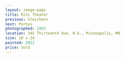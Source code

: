 ```yaml
---
layout: image-page
title: Ritz Theater
previous: Steichens
next: Porkys
photographed: 1953
location: 345 Thirteenth Ave. N.E., Minneapolis, MN 
size: 18 x 24
painted: 2012
price: Sold
---
```

